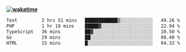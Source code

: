**[![wakatime](https://wakatime.com/badge/user/87646243-158a-4241-a3cb-668e1fa2dbb8.svg)](https://wakatime.com/@87646243-158a-4241-a3cb-668e1fa2dbb8?style=plastic)**

<!--START_SECTION:waka-->

```txt
Text         2 hrs 51 mins   ████████████▒░░░░░░░░░░░░   49.26 %
PHP          1 hr 19 mins    █████▓░░░░░░░░░░░░░░░░░░░   22.94 %
TypeScript   36 mins         ██▓░░░░░░░░░░░░░░░░░░░░░░   10.50 %
Go           29 mins         ██░░░░░░░░░░░░░░░░░░░░░░░   08.40 %
HTML         15 mins         █░░░░░░░░░░░░░░░░░░░░░░░░   04.32 %
```

<!--END_SECTION:waka-->

